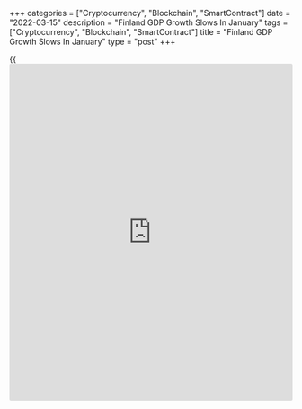 +++
categories = ["Cryptocurrency", "Blockchain", "SmartContract"]
date = "2022-03-15"
description = "Finland GDP Growth Slows In January"
tags = ["Cryptocurrency", "Blockchain", "SmartContract"]
title = "Finland GDP Growth Slows In January"
type = "post"
+++

{{<iframe id="large-banner" src="https://www.bounty.group/#slide=25.0" width="100%" height="600" scrolling="no" style="border: 0px solid rgb(216, 221, 230); border-radius: 3px;">}}

Finland's economic output increased at a softer pace in January, data
from Statistics Finland showed on Tuesday.

Output of the national [economy][1] rose a working-day adjusted 3.3
percent year-on-year in January, following a 4.4 percent gain in
December.

On a seasonally adjusted basis, output decreased 0.7 percent month-on-
month in January, after a 1.6 percent rise in the preceding month.

Data showed that the primary production decreased around 4.0 percent
annually in January. The secondary sector output and services production
gained by around 7.0 percent and 2.0 percent, respectively, from a year
ago.

For comments and feedback [contact](https://www.playgroundfx.com/contact/): editorial@rtt[news](https://www.letsplayfx.com/blog/forex-news-website/).com

[Economic News][1]

 **What parts of the world are seeing the best (and worst) economic
performances lately? Click[here][2] to check out our [Econ Scorecard][2]
and find out! See up-to-the-moment [ranking](https://www.playgroundfx.com/blog/crypto-exchange-ranking/)s for the best and worst
performers in [GDP][3], [unemployment rate][4], [inflation][5] and much
more.**

   1. www.rtt[news](https://www.letsplayfx.com/blog/forex-news-website/).com/Content/EconomicNews.aspx
   2. www.rtt[news](https://www.letsplayfx.com/blog/forex-news-website/).com/economic-scorecard/world-rank/industrial-production/highest-performance.aspx
   3. www.rtt[news](https://www.letsplayfx.com/blog/forex-news-website/).com/economic-scorecard/world-rank/GDP/highest-performance.aspx
   4. www.rtt[news](https://www.letsplayfx.com/blog/forex-news-website/).com/economic-scorecard/world-rank/unemployment-rate/lowest-performance.aspx
   5. www.rtt[news](https://www.letsplayfx.com/blog/forex-news-website/).com/economic-scorecard/world-rank/CPI/highest-performance.aspx